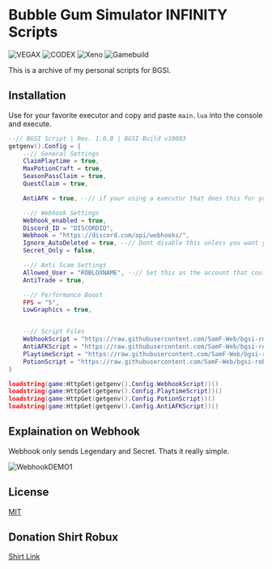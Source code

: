 # Bubble Gum Simulator INFINITY Scripts
![VEGAX](https://badge.ttsalpha.com/api?icon=android&label=VEGAX&status=WORKING&color=2bc440&iconColor=ffffff) ![CODEX](https://badge.ttsalpha.com/api?icon=android&label=CODEX&status=WORKING&color=2bc440&iconColor=ffffff) ![Xeno](https://badge.ttsalpha.com/api?icon=nvidia&label=Xeno&status=WORKING&color=2bc440&iconColor=ffffff) ![Gamebuild](https://badge.ttsalpha.com/api?icon=wegame&label=Gamebuild&status=v10012&iconColor=ffffff)


This is a archive of my personal scripts for BGSI.

## Installation

Use for your favorite executor and copy and paste `main.lua` into the console and execute.

```lua
--// BGSI Script | Rev. 1.0.8 | BGSI Build v10003
getgenv().Config = {
    --// General Settings
    ClaimPlaytime = true,
    MaxPotionCraft = true,
    SeasonPassClaim = true,
    QuestClaim = true,

    AntiAFK = true, --// if your using a executor that does this for you disable it. [delta auto removes afk]

    --// Webhook Settings
    Webhook_enabled = true,
    Discord_ID = "DISCORDID",
    Webhook = "https://discord.com/api/webhooks/",
    Ignore_AutoDeleted = true, --// Dont disable this unless you want your webhook flooded
    Secret_Only = false,

    --// Anti Scam Settings
    Allowed_User = "ROBLOXNAME", --// Set this as the account that could trade with
    AntiTrade = true,

    --// Performance Boost
    FPS = "5",
    LowGraphics = true,


    --// Script Files
    WebhookScript = "https://raw.githubusercontent.com/SamF-Web/bgsi-roblox-scripts/refs/heads/main/webhook.lua",
    AntiAFKScript = "https://raw.githubusercontent.com/SamF-Web/bgsi-roblox-scripts/refs/heads/main/antiafk.lua",
    PlaytimeScript = "https://raw.githubusercontent.com/SamF-Web/bgsi-roblox-scripts/refs/heads/main/playtime.lua",
    PotionScript = "https://raw.githubusercontent.com/SamF-Web/bgsi-roblox-scripts/refs/heads/main/potioncraft.lua",
}

loadstring(game:HttpGet(getgenv().Config.WebhookScript))()
loadstring(game:HttpGet(getgenv().Config.PlaytimeScript))()
loadstring(game:HttpGet(getgenv().Config.PotionScript))()
loadstring(game:HttpGet(getgenv().Config.AntiAFKScript))()

```


## Explaination on Webhook
Webhook only sends Legendary and Secret. Thats it really simple.

![WebhookDEMO1](https://img.files.cheap/u/6iYr3k.png)


## License

[MIT](https://choosealicense.com/licenses/mit/)


## Donation Shirt Robux
[Shirt Link](https://www.roblox.com/catalog/71032498937806/chiller)
